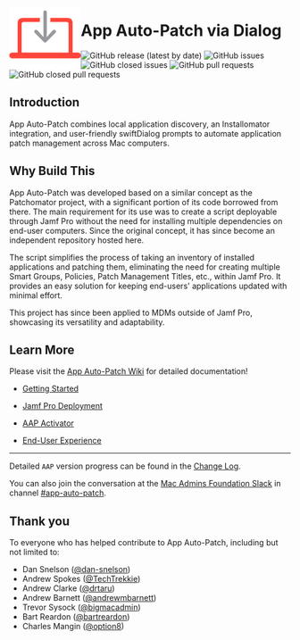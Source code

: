 <!-- markdownlint-disable-next-line first-line-heading no-inline-html -->
[<img align="left" alt="App Auto Patch" src="Images/AAPLogo.png" width="128" />](https://techitout.xyz/app-auto-patch)

# App Auto-Patch via Dialog

![GitHub release (latest by date)](https://img.shields.io/github/v/release/robjschroeder/App-Auto-Patch?display_name=tag) ![GitHub issues](https://img.shields.io/github/issues-raw/robjschroeder/App-Auto-Patch) ![GitHub closed issues](https://img.shields.io/github/issues-closed-raw/robjschroeder/App-Auto-Patch) ![GitHub pull requests](https://img.shields.io/github/issues-pr-raw/robjschroeder/App-Auto-Patch) ![GitHub closed pull requests](https://img.shields.io/github/issues-pr-closed-raw/robjschroeder/App-Auto-Patch)

## Introduction
App Auto-Patch combines local application discovery, an Installomator integration, and user-friendly swiftDialog prompts to automate application patch management across Mac computers.

## Why Build This

App Auto-Patch was developed based on a similar concept as the Patchomator project, with a significant portion of its code borrowed from there. The main requirement for its use was to create a script deployable through Jamf Pro without the need for installing multiple dependencies on end-user computers. Since the original concept, it has since become an independent repository hosted here.

The script simplifies the process of taking an inventory of installed applications and patching them, eliminating the need for creating multiple Smart Groups, Policies, Patch Management Titles, etc., within Jamf Pro. It provides an easy solution for keeping end-users' applications updated with minimal effort.

This project has since been applied to MDMs outside of Jamf Pro, showcasing its versatility and adaptability. 

## Learn More

Please visit the [App Auto-Patch Wiki](https://github.com/robjschroeder/App-Auto-Patch/wiki) for detailed documentation!

- [Getting Started](https://github.com/robjschroeder/App-Auto-Patch/wiki/Getting-Started)

- [Jamf Pro Deployment](https://github.com/robjschroeder/App-Auto-Patch/wiki/Jamf-Pro-Deployment)

- [AAP Activator](https://github.com/robjschroeder/App-Auto-Patch/wiki/AAP-Activator)

- [End-User Experience](https://github.com/robjschroeder/App-Auto-Patch/wiki/End-User-Experience)


***

Detailed `AAP` version progress can be found in the [Change Log](https://github.com/robjschroeder/App-Auto-Patch/blob/main/CHANGELOG.md).

You can also join the conversation at the [Mac Admins Foundation Slack](https://www.macadmins.org) in channel [#app-auto-patch](https://macadmins.slack.com/archives/C05D69E7SBH).

## Thank you
To everyone who has helped contribute to App Auto-Patch, including but not limited to:

- Dan Snelson ([@dan-snelson](https://github.com/dan-snelson))
- Andrew Spokes ([@TechTrekkie](https://github.com/TechTrekkie))
- Andrew Clarke ([@drtaru](https://github.com/drtaru))
- Andrew Barnett ([@andrewmbarnett](https://github.com/AndrewMBarnett))
- Trevor Sysock ([@bigmacadmin](https://github.com/bigmacadmin))
- Bart Reardon ([@bartreardon](https://github.com/bartreardon))
- Charles Mangin ([@option8](https://github.com/option8))
